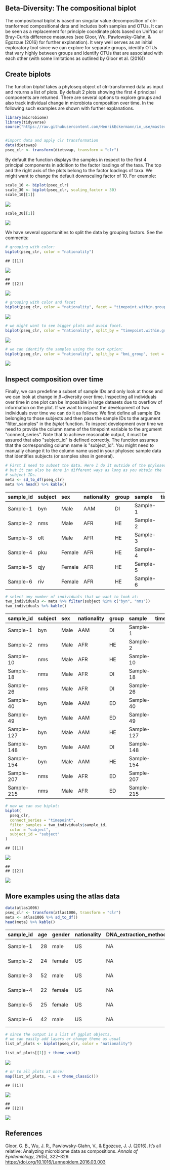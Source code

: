 Beta-Diversity: The compositional biplot
----------------------------------------

The compositonal biplot is based on singular value decomposition of clr-tranformed compositional data and includes both samples and OTUs. It can be seen as a replacement for principle coordinate plots based on Unifrac or Bray-Curtis difference measures (see Gloor, Wu, Pawlowsky-Glahn, & Egozcue (2016) for further explanation). It very well serves as an initial exploratory tool since we can explore for separate groups, identify OTUs that vary highly between groups and identify OTUs that are associated with each other (with some limitations as outlined by Gloor et al. (2016))

Create biplots
--------------

The function *biplot* takes a phyloseq object of clr-transformed data as input and returns a list of plots. By default 2 plots showing the first 4 principal components are returned. There are several options to explore groups and also track individual change in microbiota composition over time. In the following such examples are shown with further explanations.

``` r
library(microbiome)
library(tidyverse)
source("https://raw.githubusercontent.com/HenrikEckermann/in_use/master/mb_helper.R")


#import data and apply clr transformation 
data(dietswap)
pseq_clr <- transform(dietswap, transform = "clr")
```

By default the function displays the samples in respect to the first 4 principal components in addition to the factor loadings of the taxa. The top and the right axis of the plots belong to the factor loadings of taxa. We might want to change the default downscaling factor of 10. For example:

``` r
scale_10 <- biplot(pseq_clr)
scale_30 <- biplot(pseq_clr, scaling_factor = 30)
scale_10[[1]]
```

![](biplot_example_files/figure-markdown_github/unnamed-chunk-3-1.png)

``` r
scale_30[[1]]
```

![](biplot_example_files/figure-markdown_github/unnamed-chunk-3-2.png)

We have several opportunities to split the data by grouping factors. See the comments:

``` r
# grouping with color:
biplot(pseq_clr, color = "nationality")
```

    ## [[1]]

![](biplot_example_files/figure-markdown_github/unnamed-chunk-4-1.png)

    ## 
    ## [[2]]

![](biplot_example_files/figure-markdown_github/unnamed-chunk-4-2.png)

``` r
# grouping with color and facet
biplot(pseq_clr, color = "nationality", facet = "timepoint.within.group")[[1]]
```

![](biplot_example_files/figure-markdown_github/unnamed-chunk-4-3.png)

``` r
# we might want to see bigger plots and avoid facet. 
biplot(pseq_clr, color = "nationality", split_by = "timepoint.within.group")[[1]]
```

![](biplot_example_files/figure-markdown_github/unnamed-chunk-4-4.png)

``` r
# we can identify the samples using the text option:
biplot(pseq_clr, color = "nationality", split_by = "bmi_group", text = TRUE)[[1]]
```

![](biplot_example_files/figure-markdown_github/unnamed-chunk-4-5.png)

Inspect composition over time
-----------------------------

Finally, we can predefine a subset of sample IDs and only look at those and we can look at change in *β*−diversity over time. Inspecting all individuals over time in one plot can be impossible in large datasets due to overflow of information on the plot. If we want to inspect the development of two individuals over time we can do it as follows: We first define all sample IDs belonging to those subjects and then pass the sample IDs to the argument "filter\_samples" in the *biplot* function. To inspect development over time we need to provide the column name of the timepoint variable to the argument "connect\_series". Note that to achieve reasonable output, it must be assured that also "subject\_id" is defined correctly. The function assumes that the corresponding column name is "subject\_id". You might need to manually change it to the column name used in your phylosec sample data that identifies subjects (or samples sites in general).

``` r
# First I need to subset the data. Here I do it outside of the phyloseq object 
# but it can also be done in different ways as long as you obtain the
# subject IDs.
meta <- sd_to_df(pseq_clr)
meta %>% head() %>% kable()
```

| sample\_id | subject | sex    | nationality | group | sample   |  timepoint|  timepoint.within.group| bmi\_group |
|:-----------|:--------|:-------|:------------|:------|:---------|----------:|-----------------------:|:-----------|
| Sample-1   | byn     | Male   | AAM         | DI    | Sample-1 |          4|                       1| obese      |
| Sample-2   | nms     | Male   | AFR         | HE    | Sample-2 |          2|                       1| lean       |
| Sample-3   | olt     | Male   | AFR         | HE    | Sample-3 |          2|                       1| overweight |
| Sample-4   | pku     | Female | AFR         | HE    | Sample-4 |          2|                       1| obese      |
| Sample-5   | qjy     | Female | AFR         | HE    | Sample-5 |          2|                       1| overweight |
| Sample-6   | riv     | Female | AFR         | HE    | Sample-6 |          2|                       1| obese      |

``` r
# select any number of individuals that we want to look at:
two_individuals <- meta %>% filter(subject %in% c("byn", "nms"))
two_individuals %>% kable()
```

| sample\_id | subject | sex  | nationality | group | sample     |  timepoint|  timepoint.within.group| bmi\_group |
|:-----------|:--------|:-----|:------------|:------|:-----------|----------:|-----------------------:|:-----------|
| Sample-1   | byn     | Male | AAM         | DI    | Sample-1   |          4|                       1| obese      |
| Sample-2   | nms     | Male | AFR         | HE    | Sample-2   |          2|                       1| lean       |
| Sample-10  | nms     | Male | AFR         | HE    | Sample-10  |          3|                       2| lean       |
| Sample-18  | nms     | Male | AFR         | DI    | Sample-18  |          4|                       1| lean       |
| Sample-26  | nms     | Male | AFR         | DI    | Sample-26  |          5|                       2| lean       |
| Sample-40  | byn     | Male | AAM         | ED    | Sample-40  |          1|                       1| obese      |
| Sample-49  | byn     | Male | AAM         | ED    | Sample-49  |          6|                       2| obese      |
| Sample-127 | byn     | Male | AAM         | HE    | Sample-127 |          3|                       2| obese      |
| Sample-148 | byn     | Male | AAM         | DI    | Sample-148 |          5|                       2| obese      |
| Sample-154 | byn     | Male | AAM         | HE    | Sample-154 |          2|                       1| obese      |
| Sample-207 | nms     | Male | AFR         | ED    | Sample-207 |          1|                       1| lean       |
| Sample-215 | nms     | Male | AFR         | ED    | Sample-215 |          6|                       2| lean       |

``` r
# now we can use biplot:
biplot(
  pseq_clr, 
  connect_series = "timepoint", 
  filter_samples = two_individuals$sample_id,
  color = "subject",
  subject_id = "subject"
)
```

    ## [[1]]

![](biplot_example_files/figure-markdown_github/unnamed-chunk-5-1.png)

    ## 
    ## [[2]]

![](biplot_example_files/figure-markdown_github/unnamed-chunk-5-2.png)

More examples using the atlas data
----------------------------------

``` r
data(atlas1006)
pseq_clr <- transform(atlas1006, transform = "clr")
meta <- atlas1006 %>% sd_to_df()
head(meta) %>% kable()
```

| sample\_id |  age| gender | nationality | DNA\_extraction\_method | project |  diversity| bmi\_group  | subject |  time| sample   |
|:-----------|----:|:-------|:------------|:------------------------|:--------|----------:|:------------|:--------|-----:|:---------|
| Sample-1   |   28| male   | US          | NA                      | 1       |       5.76| severeobese | 1       |     0| Sample-1 |
| Sample-2   |   24| female | US          | NA                      | 1       |       6.06| obese       | 2       |     0| Sample-2 |
| Sample-3   |   52| male   | US          | NA                      | 1       |       5.50| lean        | 3       |     0| Sample-3 |
| Sample-4   |   22| female | US          | NA                      | 1       |       5.87| underweight | 4       |     0| Sample-4 |
| Sample-5   |   25| female | US          | NA                      | 1       |       5.89| lean        | 5       |     0| Sample-5 |
| Sample-6   |   42| male   | US          | NA                      | 1       |       5.53| lean        | 6       |     0| Sample-6 |

``` r
# since the output is a list of ggplot objects, 
# we can easily add layers or change theme as usual
list_of_plots <- biplot(pseq_clr, color = "nationality")

list_of_plots[[1]] + theme_void()
```

![](biplot_example_files/figure-markdown_github/unnamed-chunk-6-1.png)

``` r
# or to all plots at once:
map(list_of_plots, ~.x + theme_classic())
```

    ## [[1]]

![](biplot_example_files/figure-markdown_github/unnamed-chunk-6-2.png)

    ## 
    ## [[2]]

![](biplot_example_files/figure-markdown_github/unnamed-chunk-6-3.png)

References
----------

Gloor, G. B., Wu, J. R., Pawlowsky-Glahn, V., & Egozcue, J. J. (2016). It’s all relative: Analyzing microbiome data as compositions. *Annals of Epidemiology*, *26*(5), 322–329. <https://doi.org/10.1016/j.annepidem.2016.03.003>
